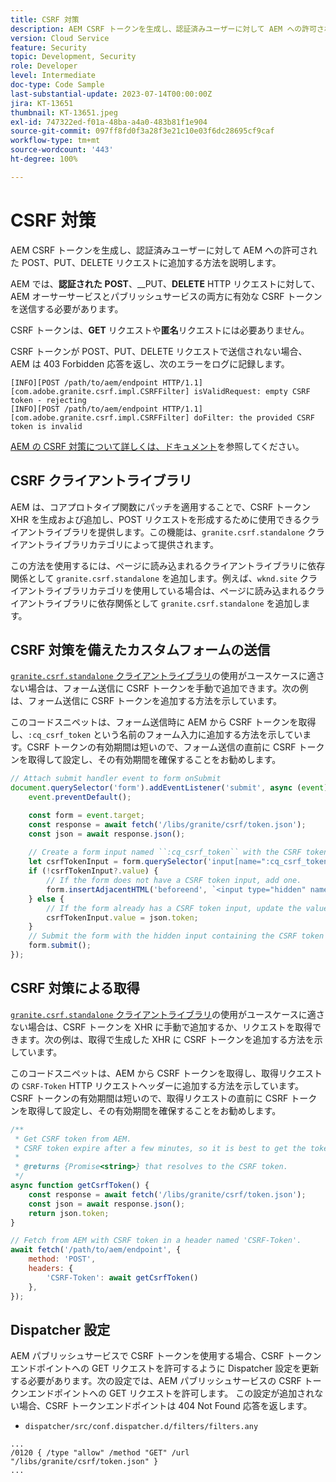 ```yaml
---
title: CSRF 対策
description: AEM CSRF トークンを生成し、認証済みユーザーに対して AEM への許可された POST、PUT、DELETE リクエストに追加する方法を説明します。
version: Cloud Service
feature: Security
topic: Development, Security
role: Developer
level: Intermediate
doc-type: Code Sample
last-substantial-update: 2023-07-14T00:00:00Z
jira: KT-13651
thumbnail: KT-13651.jpeg
exl-id: 747322ed-f01a-48ba-a4a0-483b81f1e904
source-git-commit: 097ff8fd0f3a28f3e21c10e03f6dc28695cf9caf
workflow-type: tm+mt
source-wordcount: '443'
ht-degree: 100%

---
```


# CSRF 対策

AEM CSRF トークンを生成し、認証済みユーザーに対して AEM への許可された POST、PUT、DELETE リクエストに追加する方法を説明します。

AEM では、__認証された__ __POST__、__PUT、__DELETE__ HTTP リクエストに対して、AEM オーサーサービスとパブリッシュサービスの両方に有効な CSRF トークンを送信する必要があります。

CSRF トークンは、__GET__ リクエストや&#x200B;__匿名__&#x200B;リクエストには必要ありません。

CSRF トークンが POST、PUT、DELETE リクエストで送信されない場合、AEM は 403 Forbidden 応答を返し、次のエラーをログに記録します。

```log
[INFO][POST /path/to/aem/endpoint HTTP/1.1][com.adobe.granite.csrf.impl.CSRFFilter] isValidRequest: empty CSRF token - rejecting
[INFO][POST /path/to/aem/endpoint HTTP/1.1][com.adobe.granite.csrf.impl.CSRFFilter] doFilter: the provided CSRF token is invalid
```

[AEM の CSRF 対策について詳しくは、ドキュメント](https://experienceleague.adobe.com/docs/experience-manager-65/developing/introduction/csrf-protection.html?lang=ja)を参照してください。


## CSRF クライアントライブラリ

AEM は、コアプロトタイプ関数にパッチを適用することで、CSRF トークン XHR を生成および追加し、POST リクエストを形成するために使用できるクライアントライブラリを提供します。この機能は、`granite.csrf.standalone` クライアントライブラリカテゴリによって提供されます。

この方法を使用するには、ページに読み込まれるクライアントライブラリに依存関係として `granite.csrf.standalone` を追加します。例えば、`wknd.site` クライアントライブラリカテゴリを使用している場合は、ページに読み込まれるクライアントライブラリに依存関係として `granite.csrf.standalone` を追加します。

## CSRF 対策を備えたカスタムフォームの送信

[`granite.csrf.standalone` クライアントライブラリ](#csrf-client-library)の使用がユースケースに適さない場合は、フォーム送信に CSRF トークンを手動で追加できます。次の例は、フォーム送信に CSRF トークンを追加する方法を示しています。

このコードスニペットは、フォーム送信時に AEM から CSRF トークンを取得し、`:cq_csrf_token` という名前のフォーム入力に追加する方法を示しています。CSRF トークンの有効期間は短いので、フォーム送信の直前に CSRF トークンを取得して設定し、その有効期間を確保することをお勧めします。

```javascript
// Attach submit handler event to form onSubmit
document.querySelector('form').addEventListener('submit', async (event) => {
    event.preventDefault();

    const form = event.target;
    const response = await fetch('/libs/granite/csrf/token.json');
    const json = await response.json();
    
    // Create a form input named ``:cq_csrf_token`` with the CSRF token.
    let csrfTokenInput = form.querySelector('input[name=":cq_csrf_token"]');
    if (!csrfTokenInput?.value) {
        // If the form does not have a CSRF token input, add one.
        form.insertAdjacentHTML('beforeend', `<input type="hidden" name=":cq_csrf_token" value="${json.token}">`);
    } else {
        // If the form already has a CSRF token input, update the value.
        csrfTokenInput.value = json.token;
    }
    // Submit the form with the hidden input containing the CSRF token
    form.submit();
});
```

## CSRF 対策による取得

[`granite.csrf.standalone` クライアントライブラリ](#csrf-client-library)の使用がユースケースに適さない場合は、CSRF トークンを XHR に手動で追加するか、リクエストを取得できます。次の例は、取得で生成した XHR に CSRF トークンを追加する方法を示しています。

このコードスニペットは、AEM から CSRF トークンを取得し、取得リクエストの `CSRF-Token` HTTP リクエストヘッダーに追加する方法を示しています。CSRF トークンの有効期間は短いので、取得リクエストの直前に CSRF トークンを取得して設定し、その有効期間を確保することをお勧めします。

```javascript
/**
 * Get CSRF token from AEM.
 * CSRF token expire after a few minutes, so it is best to get the token before each request.
 * 
 * @returns {Promise<string>} that resolves to the CSRF token.
 */
async function getCsrfToken() {
    const response = await fetch('/libs/granite/csrf/token.json');
    const json = await response.json();
    return json.token;
}

// Fetch from AEM with CSRF token in a header named 'CSRF-Token'.
await fetch('/path/to/aem/endpoint', {
    method: 'POST',
    headers: {
        'CSRF-Token': await getCsrfToken()
    },
});
```

## Dispatcher 設定

AEM パブリッシュサービスで CSRF トークンを使用する場合、CSRF トークンエンドポイントへの GET リクエストを許可するように Dispatcher 設定を更新する必要があります。次の設定では、AEM パブリッシュサービスの CSRF トークンエンドポイントへの GET リクエストを許可します。 この設定が追加されない場合、CSRF トークンエンドポイントは 404 Not Found 応答を返します。

* `dispatcher/src/conf.dispatcher.d/filters/filters.any`

```
...
/0120 { /type "allow" /method "GET" /url "/libs/granite/csrf/token.json" }
...
```
